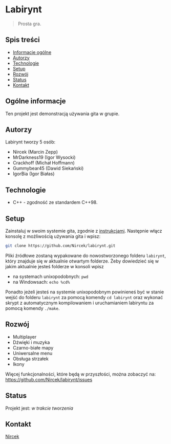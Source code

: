 # Labirynt
> Prosta gra.

## Spis treści
* [Informacje ogólne](#ogólne-informacje)
* [Autorzy](#autorzy)
* [Technologie](#technologie)
* [Setup](#setup)
* [Rozwój](#rozwój)
* [Status](#status)
* [Kontakt](#kontakt)

## Ogólne informacje
Ten projekt jest demonstracją używania gita w grupie.

## Autorzy
Labirynt tworzy 5 osób:
* Nircek (Marcin Zepp)
* MrDarkness19 (Igor Wysocki)
* Crackhoff (Michał Hoffmann)
* Gummybear45 (Dawid Siekański)
* IgorBia (Igor Białas)

## Technologie
* C++ - zgodność ze standardem C++98.

## Setup
Zainstaluj w swoim systemie gita, zgodnie z [instrukcjami](https://git-scm.com/book/en/v2/Getting-Started-Installing-Git).
Następnie włącz konsolę z możliwością używania gita i wpisz:
``` bash
git clone https://github.com/Nircek/labirynt.git
```
Pliki źródłowe zostaną wypakowane do nowostworzonego folderu `labirynt`, który znajduje się w aktualnie otwartym folderze.
Żeby dowiedzieć się w jakim aktualnie jesteś folderze w konsoli wpisz
* na systemach unixopodobnych: `pwd`
* na Windowsach: `echo %cd%`

Ponadto jeżeli jesteś na systemie unixopodobnym powinieneś być w stanie wejść do folderu `labirynt` za pomocą komendy `cd labirynt` oraz wykonać skrypt z automatycznym kompilowaniem i uruchamianiem labiryntu za pomocą komendy `./make`.

## Rozwój
* Multiplayer
* Dźwięki i muzyka
* Czarno-białe mapy
* Uniwersalne menu
* Obsługa strzałek
* Ikony

Więcej funkcjonalności, które będą w przyszłości, można zobaczyć na: https://github.com/Nircek/labirynt/issues 

## Status
Projekt jest: _w trakcie tworzenia_

## Kontakt
[Nircek](mailto:m.zepp@outlook.com)

